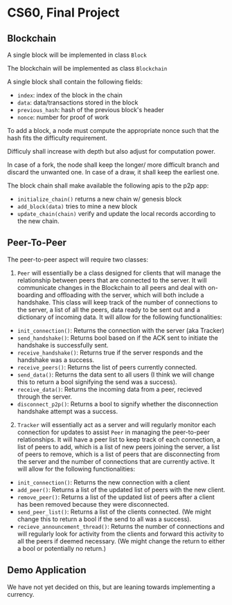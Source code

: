 # CS60, Final Project

## Blockchain

A single block will be implemented in class `Block`

The blockchain will be implemented as class `Blockchain`

A single block shall contain the following fields:

- `index`: index of the block in the chain
- `data`: data/transactions stored in the block
- `previous_hash`: hash of the previous block's header
- `nonce`: number for proof of work

To add a block, a node must compute the appropriate nonce such that
the hash fits the difficulty requirement.

Difficuly shall increase with depth but also adjust for computation power.

In case of a fork, the node shall keep the longer/ more difficult branch and discard the 
unwanted one. In case of a draw, it shall keep the earliest one.

The block chain shall make available the following apis to the p2p app:

- `initialize_chain()` returns a new chain w/ genesis block
- `add_block(data)` tries to mine a new block
- `update_chain(chain)` verify and update the local records according to the new chain.

## Peer-To-Peer

The peer-to-peer aspect will require two classes: 

1. `Peer` will essentially be a class designed for clients that will manage the relationship between peers that are connected to the server. It will communicate changes in the Blockchain to all peers and deal with on-boarding and offloading with the server, which will both include a handshake. This class will keep track of the number of connections to the server, a list of all the peers, data ready to be sent out and a dictionary of incoming data. It will allow for the following functionalities:
  - `init_connection()`: Returns the connection with the server (aka Tracker)
  - `send_handshake()`: Returns bool based on if the ACK sent to initiate the handshake is successfully sent.
  - `receive_handshake()`: Returns true if the server responds and the handshake was a success.
  - `receive_peers()`: Returns the list of peers currently connected.
  - `send_data()`: Returns the data sent to all users (I think we will change this to return a bool signifying the send was a success).
  - `receive_data()`: Returns the incoming data from a peer, recieved through the server.
  - `disconnect_p2p()`: Returns a bool to signify whether the disconnection handshake attempt was a success.

2. `Tracker` will essentially act as a server and will regularly monitor each connection for updates to assist `Peer` in managing the peer-to-peer relationships. It will have a peer list to keep track of each connection, a list of peers to add, which is a list of new peers joining the server, a list of peers to remove, which is a list of peers that are disconnecting from the server and the number of connections that are currently active. It will allow for the following functionalities:
  - `init_connection()`: Returns the new connection with a client
  - `add_peer()`: Returns a list of the updated list of peers with the new client.
  - `remove_peer()`: Returns a list of the updated list of peers after a client has been removed because they were disconnected.
  - `send_peer_list()`: Returns a list of the clients connected. (We might change this to return a bool if the send to all was a success).
  - `recieve_announcement_thread()`: Returns the number of connections and will regularly look for activity from the clients and forward this activity to all the peers if deemed necessary. (We might change the return to either a bool or potentially no return.)

## Demo Application

We have not yet decided on this, but are leaning towards implementing a currency.
